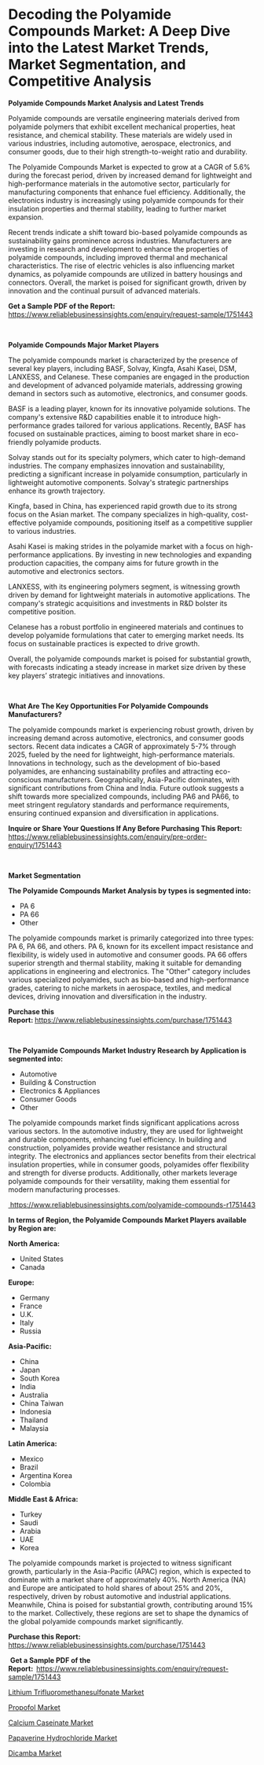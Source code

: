 <p><h1>Decoding the Polyamide Compounds Market: A Deep Dive into the Latest Market Trends, Market Segmentation, and Competitive Analysis</h1></p><p><strong>Polyamide Compounds Market Analysis and Latest Trends</strong></p>
<p><p>Polyamide compounds are versatile engineering materials derived from polyamide polymers that exhibit excellent mechanical properties, heat resistance, and chemical stability. These materials are widely used in various industries, including automotive, aerospace, electronics, and consumer goods, due to their high strength-to-weight ratio and durability. </p><p>The Polyamide Compounds Market is expected to grow at a CAGR of 5.6% during the forecast period, driven by increased demand for lightweight and high-performance materials in the automotive sector, particularly for manufacturing components that enhance fuel efficiency. Additionally, the electronics industry is increasingly using polyamide compounds for their insulation properties and thermal stability, leading to further market expansion. </p><p>Recent trends indicate a shift toward bio-based polyamide compounds as sustainability gains prominence across industries. Manufacturers are investing in research and development to enhance the properties of polyamide compounds, including improved thermal and mechanical characteristics. The rise of electric vehicles is also influencing market dynamics, as polyamide compounds are utilized in battery housings and connectors. Overall, the market is poised for significant growth, driven by innovation and the continual pursuit of advanced materials.</p></p>
<p><strong>Get a Sample PDF of the Report:&nbsp;</strong> <a href="https://www.reliablebusinessinsights.com/enquiry/request-sample/1751443?utm_campaign=63&utm_medium=2&utm_source=Github&utm_content=ia&utm_term=15022025&utm_id=polyamide-compounds">https://www.reliablebusinessinsights.com/enquiry/request-sample/1751443</a></p>
<p>&nbsp;</p>
<p><strong>Polyamide Compounds Major Market Players</strong></p>
<p><p>The polyamide compounds market is characterized by the presence of several key players, including BASF, Solvay, Kingfa, Asahi Kasei, DSM, LANXESS, and Celanese. These companies are engaged in the production and development of advanced polyamide materials, addressing growing demand in sectors such as automotive, electronics, and consumer goods.</p><p>BASF is a leading player, known for its innovative polyamide solutions. The company's extensive R&D capabilities enable it to introduce high-performance grades tailored for various applications. Recently, BASF has focused on sustainable practices, aiming to boost market share in eco-friendly polyamide products.</p><p>Solvay stands out for its specialty polymers, which cater to high-demand industries. The company emphasizes innovation and sustainability, predicting a significant increase in polyamide consumption, particularly in lightweight automotive components. Solvay's strategic partnerships enhance its growth trajectory.</p><p>Kingfa, based in China, has experienced rapid growth due to its strong focus on the Asian market. The company specializes in high-quality, cost-effective polyamide compounds, positioning itself as a competitive supplier to various industries.</p><p>Asahi Kasei is making strides in the polyamide market with a focus on high-performance applications. By investing in new technologies and expanding production capacities, the company aims for future growth in the automotive and electronics sectors.</p><p>LANXESS, with its engineering polymers segment, is witnessing growth driven by demand for lightweight materials in automotive applications. The company's strategic acquisitions and investments in R&D bolster its competitive position.</p><p>Celanese has a robust portfolio in engineered materials and continues to develop polyamide formulations that cater to emerging market needs. Its focus on sustainable practices is expected to drive growth.</p><p>Overall, the polyamide compounds market is poised for substantial growth, with forecasts indicating a steady increase in market size driven by these key players’ strategic initiatives and innovations.</p></p>
<p>&nbsp;</p>
<p><strong>What Are The Key Opportunities For Polyamide Compounds Manufacturers?</strong></p>
<p><p>The polyamide compounds market is experiencing robust growth, driven by increasing demand across automotive, electronics, and consumer goods sectors. Recent data indicates a CAGR of approximately 5-7% through 2025, fueled by the need for lightweight, high-performance materials. Innovations in technology, such as the development of bio-based polyamides, are enhancing sustainability profiles and attracting eco-conscious manufacturers. Geographically, Asia-Pacific dominates, with significant contributions from China and India. Future outlook suggests a shift towards more specialized compounds, including PA6 and PA66, to meet stringent regulatory standards and performance requirements, ensuring continued expansion and diversification in applications.</p></p>
<p><strong>Inquire or Share Your Questions If Any Before Purchasing This Report:</strong> <a href="https://www.reliablebusinessinsights.com/enquiry/pre-order-enquiry/1751443?utm_campaign=63&utm_medium=2&utm_source=Github&utm_content=ia&utm_term=15022025&utm_id=polyamide-compounds">https://www.reliablebusinessinsights.com/enquiry/pre-order-enquiry/1751443</a></p>
<p>&nbsp;</p>
<p><strong>Market Segmentation</strong></p>
<p><strong>The Polyamide Compounds Market Analysis by types is segmented into:</strong></p>
<p><ul><li>PA 6</li><li>PA 66</li><li>Other</li></ul></p>
<p><p>The polyamide compounds market is primarily categorized into three types: PA 6, PA 66, and others. PA 6, known for its excellent impact resistance and flexibility, is widely used in automotive and consumer goods. PA 66 offers superior strength and thermal stability, making it suitable for demanding applications in engineering and electronics. The "Other" category includes various specialized polyamides, such as bio-based and high-performance grades, catering to niche markets in aerospace, textiles, and medical devices, driving innovation and diversification in the industry.</p></p>
<p><strong>Purchase this Report:&nbsp;</strong><a href="https://www.reliablebusinessinsights.com/purchase/1751443?utm_campaign=63&utm_medium=2&utm_source=Github&utm_content=ia&utm_term=15022025&utm_id=polyamide-compounds">https://www.reliablebusinessinsights.com/purchase/1751443</a></p>
<p>&nbsp;</p>
<p><strong>The Polyamide Compounds Market Industry Research by Application is segmented into:</strong></p>
<p><ul><li>Automotive</li><li>Building & Construction</li><li>Electronics & Appliances</li><li>Consumer Goods</li><li>Other</li></ul></p>
<p><p>The polyamide compounds market finds significant applications across various sectors. In the automotive industry, they are used for lightweight and durable components, enhancing fuel efficiency. In building and construction, polyamides provide weather resistance and structural integrity. The electronics and appliances sector benefits from their electrical insulation properties, while in consumer goods, polyamides offer flexibility and strength for diverse products. Additionally, other markets leverage polyamide compounds for their versatility, making them essential for modern manufacturing processes.</p></p>
<p><a href="https://www.reliablebusinessinsights.com/polyamide-compounds-r1751443?utm_campaign=63&utm_medium=2&utm_source=Github&utm_content=ia&utm_term=15022025&utm_id=polyamide-compounds">&nbsp;https://www.reliablebusinessinsights.com/polyamide-compounds-r1751443</a></p>
<p><strong>In terms of Region, the Polyamide Compounds Market Players available by Region are:</strong></p>
<p>
    <p> <strong> North America: </strong>
        <ul>
            <li>United States</li>
            <li>Canada</li>
        </ul>
        </p> 
    <p> <strong> Europe: </strong>
        <ul>
            <li>Germany</li>
            <li>France</li>
            <li>U.K.</li>
            <li>Italy</li>
            <li>Russia</li>
        </ul>
        </p> 
    <p> <strong> Asia-Pacific: </strong>
        <ul>
            <li>China</li>
            <li>Japan</li>
            <li>South Korea</li>
            <li>India</li>
            <li>Australia</li>
            <li>China Taiwan</li>
            <li>Indonesia</li>
            <li>Thailand</li>
            <li>Malaysia</li>
        </ul>
        </p> 
    <p> <strong> Latin America: </strong>
        <ul>
            <li>Mexico</li>
            <li>Brazil</li>
            <li>Argentina Korea</li>
            <li>Colombia</li>
        </ul>
        </p> 
    <p> <strong> Middle East & Africa: </strong>
        <ul>
            <li>Turkey</li>
            <li>Saudi</li>
            <li>Arabia</li>
            <li>UAE</li>
            <li>Korea</li>
        </ul>
    </p>
    </p>
<p><p>The polyamide compounds market is projected to witness significant growth, particularly in the Asia-Pacific (APAC) region, which is expected to dominate with a market share of approximately 40%. North America (NA) and Europe are anticipated to hold shares of about 25% and 20%, respectively, driven by robust automotive and industrial applications. Meanwhile, China is poised for substantial growth, contributing around 15% to the market. Collectively, these regions are set to shape the dynamics of the global polyamide compounds market significantly.</p></p>
<p><strong>Purchase this Report: </strong><a href="https://www.reliablebusinessinsights.com/purchase/1751443?utm_campaign=63&utm_medium=2&utm_source=Github&utm_content=ia&utm_term=15022025&utm_id=polyamide-compounds">https://www.reliablebusinessinsights.com/purchase/1751443</a></p>
<p>&nbsp;<strong>Get a Sample PDF of the Report:&nbsp;&nbsp;</strong><a href="https://www.reliablebusinessinsights.com/enquiry/request-sample/1751443?utm_campaign=63&utm_medium=2&utm_source=Github&utm_content=ia&utm_term=15022025&utm_id=polyamide-compounds">https://www.reliablebusinessinsights.com/enquiry/request-sample/1751443</a></p>
<p><strong></strong></p>
<p><p><a href="https://github.com/ajayanhaizan/Market-Research-Report-List-1/blob/main/lithium-trifluoromethanesulfonate-market.md?utm_campaign=63&utm_medium=2&utm_source=Github&utm_content=ia&utm_term=15022025&utm_id=polyamide-compounds">Lithium Trifluoromethanesulfonate Market</a></p><p><a href="https://github.com/dailyspunj47/Market-Research-Report-List-1/blob/main/propofol-market.md?utm_campaign=63&utm_medium=2&utm_source=Github&utm_content=ia&utm_term=15022025&utm_id=polyamide-compounds">Propofol Market</a></p><p><a href="https://github.com/momossidram/Market-Research-Report-List-1/blob/main/calcium-caseinate-market.md?utm_campaign=63&utm_medium=2&utm_source=Github&utm_content=ia&utm_term=15022025&utm_id=polyamide-compounds">Calcium Caseinate Market</a></p><p><a href="https://github.com/berbelsagwan/Market-Research-Report-List-1/blob/main/papaverine-hydrochloride-market.md?utm_campaign=63&utm_medium=2&utm_source=Github&utm_content=ia&utm_term=15022025&utm_id=polyamide-compounds">Papaverine Hydrochloride Market</a></p><p><a href="https://github.com/muvdibezuh/Market-Research-Report-List-1/blob/main/dicamba-market.md?utm_campaign=63&utm_medium=2&utm_source=Github&utm_content=ia&utm_term=15022025&utm_id=polyamide-compounds">Dicamba Market</a></p></p>